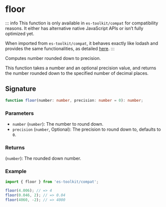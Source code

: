 # floor

::: info
This function is only available in `es-toolkit/compat` for compatibility reasons. It either has alternative native JavaScript APIs or isn’t fully optimized yet.

When imported from `es-toolkit/compat`, it behaves exactly like lodash and provides the same functionalities, as detailed [here](../../../compatibility.md).
:::

Computes number rounded down to precision.

This function takes a number and an optional precision value, and returns the number rounded down to the specified number of decimal places.

## Signature

```typescript
function floor(number: number, precision: number = 0): number;
```

### Parameters

- `number` (`number`): The number to round down.
- `precision` (`number`, Optional): The precision to round down to, defaults to `0`.

### Returns

(`number`): The rounded down number.

### Example

```typescript
import { floor } from 'es-toolkit/compat';

floor(4.006); // => 4
floor(0.046, 2); // => 0.04
floor(4060, -2); // => 4000
```
